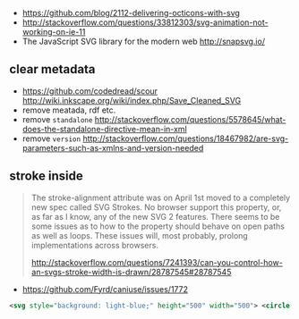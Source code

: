 - https://github.com/blog/2112-delivering-octicons-with-svg
- http://stackoverflow.com/questions/33812303/svg-animation-not-working-on-ie-11
- The JavaScript SVG library for the modern web http://snapsvg.io/

## clear metadata

- https://github.com/codedread/scour http://wiki.inkscape.org/wiki/index.php/Save_Cleaned_SVG
- remove meatada, rdf etc.
- remove `standalone` http://stackoverflow.com/questions/5578645/what-does-the-standalone-directive-mean-in-xml
- remove `version` http://stackoverflow.com/questions/18467982/are-svg-parameters-such-as-xmlns-and-version-needed

## stroke inside

>The stroke-alignment attribute was on April 1st moved to a completely new spec called SVG Strokes.
>No browser support this property, or, as far as I know, any of the new SVG 2 features.
>There seems to be some issues as to how to the property should behave on open paths as well as loops. These issues will, most probably, prolong implementations across browsers.
>
>http://stackoverflow.com/questions/7241393/can-you-control-how-an-svgs-stroke-width-is-drawn/28787545#28787545

- https://github.com/Fyrd/caniuse/issues/1772

```svg
<svg style="background: light-blue;" height="500" width="500"> <circle cx="250" cy="250" r="250" stroke="black" stroke-width="10" stroke-alignment="inner" fill="none" /> </svg>
```
